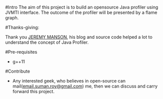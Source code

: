 

#Intro
 The aim of this project is to build an opensource Java profiler using JVMTI interface. The outcome of the profiler will be presented by a flame graph.

#Thanks-giving:

Thank you [JEREMY MANSON][1], his blog and source code helped a lot to understand the concept of Java Profiler.

[1]:http://jeremymanson.blogspot.in/

#Pre-requisites
 - g++11

#Contribute
 - Any interested geek, who believes in open-source can mail(email.suman.roy@gmail.com) me, then we can discuss and carry forward this project.
